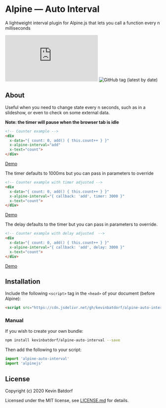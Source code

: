
# Alpine — Auto Interval
A lightweight interval plugin for Alpine.js that lets you call a function every n milliseconds

![GitHub file size in bytes](https://img.shields.io/github/size/kevinbatdorf/alpine-auto-interval/dist/index.js?label=minified&style=flat-square)
![GitHub tag (latest by date)](https://img.shields.io/github/v/tag/kevinbatdorf/alpine-auto-interval?label=version&style=flat-square)

## About

Useful when you need to change state every n seconds, such as in a slideshow, or even to check on some external data.

**Note: the timer will pause when the browser tab is idle**

```html
<!-- Counter example -->
<div
  x-data="{ count: 0, add() { this.count++ } }"
  x-alpine-interval="add"
  x-text="count">
</div>
```
[Demo](https://codepen.io/KevinBatdorf/pen/816d973df4cd45d060999c7dab8ceb98?editors=1000)

The timer defaults to 1000ms but you can pass in parameters to override
```html
<!-- Counter example with timer adjusted -->
<div
  x-data="{ count: 0, add() { this.count++ } }"
  x-alpine-interval="{ callback: 'add', timer: 3000 }"
  x-text="count">
</div>
```
[Demo](https://codepen.io/KevinBatdorf/pen/41aa6f9dddc37036ead75c086fb8f7c7?editors=1000)

The delay defaults to the timer but you can pass in parameters to override.
```html
<!-- Counter example with delay adjusted  -->
<div
  x-data="{ count: 0, add() { this.count++ } }"
  x-alpine-interval="{ callback: 'add', delay: 3000 }"
  x-text="count">
</div>
```
[Demo](https://codepen.io/KevinBatdorf/pen/20a55f4c172e86aa11d16de192475391?editors=1000)

## Installation

Include the following `<script>` tag in the `<head>` of your document (before Alpine):

```html
<script src="https://cdn.jsdelivr.net/gh/kevinbatdorf/alpine-auto-interval@0.x.x/dist/index.js"></script>
```

### Manual

If you wish to create your own bundle:

```bash
npm install kevinbatdorf/alpine-auto-interval --save
```

Then add the following to your script:

```javascript
import 'alpine-auto-interval'
import 'alpinejs'
```

## License

Copyright (c) 2020 Kevin Batdorf

Licensed under the MIT license, see [LICENSE.md](LICENSE.md) for details.
